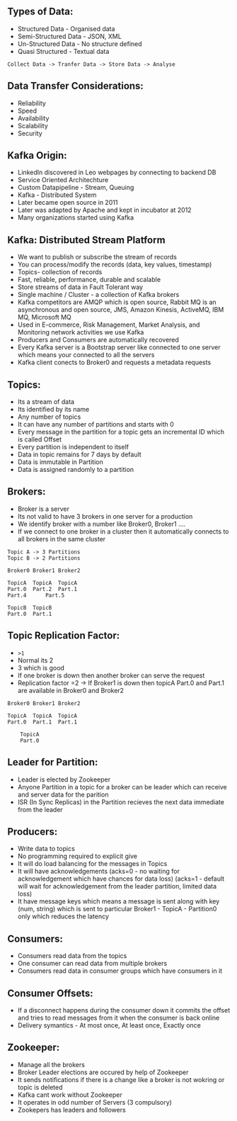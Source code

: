 ## Types of Data:

- Structured Data - Organised data
- Semi-Structured Data - JSON, XML
- Un-Structured Data - No structure defined
- Quasi Structured - Textual data

`Collect Data -> Tranfer Data -> Store Data -> Analyse`

## Data Transfer Considerations:

- Reliability
- Speed
- Availability
- Scalability
- Security 

## Kafka Origin:

- LinkedIn discovered in Leo webpages by connecting to backend DB
- Service Oriented Architechture
- Custom Datapipeline - Stream, Queuing
- Kafka - Distributed System
- Later became open source in 2011
- Later was adapted by Apache and kept in incubator at 2012
- Many organizations started using Kafka


## Kafka: Distributed Stream Platform

- We want to publish or subscribe the stream of records
- You can process/modify the records (data, key values, timestamp)
- Topics- collection of records
- Fast, reliable, performance, durable and scalable
- Store streams of data in Fault Tolerant way
- Single machine / Cluster - a collection of Kafka brokers
- Kafka competitors are AMQP which is open source, Rabbit MQ is an asynchronous and open source, JMS, Amazon Kinesis, ActiveMQ, IBM MQ, Microsoft MQ
- Used in E-commerce, Risk Management, Market Analysis, and Monitoring network activities we use Kafka
- Producers and Consumers are automatically recovered
- Every Kafka server is a Bootstrap server like connected to one server which means your connected to all the servers
- Kafka client conects to Broker0 and requests a metadata requests


## Topics: 

- Its a stream of data
- Its identified by its name
- Any number of topics
- It can have any number of partitions and starts with 0
- Every message in the partition for a topic gets an incremental ID which is called Offset
- Every partition is independent to itself
- Data in topic remains for 7 days by default
- Data is immutable in Partition
- Data is assigned randomly to a partition


## Brokers:

- Broker is a server
- Its not valid to have 3 brokers in one server for a production
- We identify broker with a number like Broker0, Broker1 ....
- If we connect to one broker in a cluster then it automatically connects to all brokers in the same cluster

```
Topic A -> 3 Partitions
Topic B -> 2 Partitions

Broker0 Broker1 Broker2 

TopicA	TopicA	TopicA
Part.0	Part.2	Part.1
Part.4		Part.5

TopicB	TopicB
Part.0	Part.1
```

## Topic Replication Factor:

- `>1`
- Normal its 2
- 3 which is good
- If one broker is down then another broker can serve the request
- Replication factor =2 -> If Broker1 is down then topicA Part.0 and Part.1 are available in Broker0 and Broker2

```
Broker0 Broker1 Broker2 

TopicA	TopicA	TopicA
Part.0	Part.1	Part.1
	
	TopicA
	Part.0	
```


## Leader for Partition:

- Leader is elected by Zookeeper
- Anyone Partition in a topic for a broker can be leader which can receive and server data for the parition
- ISR (In Sync Replicas) in the Partition recieves the next data immediate from the leader 


## Producers:

- Write data to topics
- No programming required to explicit give
- It will do load balancing for the messages in Topics
- It will have acknowledgements (acks=0 - no waiting for acknowledgement which have chances for data loss) (acks=1 - default will wait for acknowledgement from the leader partition, limited data loss)
- It have message keys which means a message is sent along with key (num, string) which is sent to particular Broker1 - TopicA - Partition0 only which reduces the latency


## Consumers:

- Consumers read data from the topics
- One consumer can read data from multiple brokers
- Consumers read data in consumer groups which have consumers in it 


## Consumer Offsets:

- If a disconnect happens during the consumer down it commits the offset and tries to read messages from it when the consumer is back online
- Delivery symantics - At most once, At least once, Exactly once


## Zookeeper:

- Manage all the brokers
- Broker Leader elections are occured by help of Zookeeper
- It sends notifications if there is a change like a broker is not wokring or topic is deleted
- Kafka cant work without Zookeeper
- It operates in odd number of Servers (3 compulsory)
- Zookepers has leaders and followers





